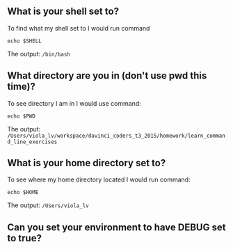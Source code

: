 What is your shell set to?
---

To find what my shell set to I would run command

```echo $SHELL```

The output: ```/bin/bash```

What directory are you in (don't use pwd this time)?
---

To see directory I am in I would use command:

```echo $PWD```

The output: ```/Users/viola_lv/workspace/davinci_coders_t3_2015/homework/learn_command_line_exercises```


What is your home directory set to?
---

To see where my home directory located I would run command:

```echo $HOME```

The output: ```/Users/viola_lv```

Can you set your environment to have DEBUG set to true?
---


